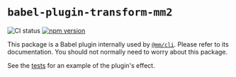 # `babel-plugin-transform-mm2`

![CI status](https://github.com/joshwilsonvu/mm/workflows/CI/badge.svg)
[![npm version](https://img.shields.io/npm/v/@mm/babel-plugin-transform-mm2)](https://yarnpkg.com/package/@mm/babel-plugin-transform-mm2)

This package is a Babel plugin internally used by [`@mm/cli`](../cli).
Please refer to its documentation. You should not normally need to
worry about this package.

See the [tests](./__tests__/babel-plugin-transform-mm2.test.js) for an example of
the plugin's effect.
